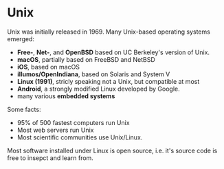 # Unix 

Unix was initially released in 1969. Many Unix-based operating systems emerged:

* **Free-**, **Net-**, and **OpenBSD** based on UC Berkeley's version of Unix.
* **macOS**, partially based on FreeBSD and NetBSD
* **iOS**, based on macOS
* **illumos/OpenIndiana**, based on Solaris and System V
* **Linux (1991)**, stricly speaking not a Unix, but compatible at most
* **Android**, a strongly modified Linux developed by Google.
* many various **embedded systems**

Some facts:

* 95% of 500 fastest computers run Unix
* Most web servers run Unix
* Most scientific communities use Unix/Linux.

Most software installed under Linux is open source, i.e. it's source code is
free to insepct and learn from. 



